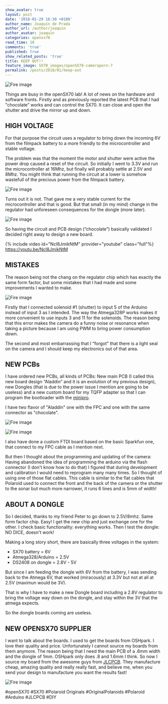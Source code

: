 ```yaml
---
show_avatar: true
layout: post
date: '2018-01-29 16:30 +0100'
author_name: Joaquín de Prada
author_url: /author/joaquin
author_avatar: joaquin
categories: opensx70
read_time: 10
comments: 'true'
published: true
show_related_posts: 'true'
title: KEEP OUT!!
feature_image: SX70_images/openSX70-cameraporn-7
permalink: /posts/2018/01/keep-out
---
```

![Fire image]({{site.url}}/{{site.baseurl}}img/2018/01/openSX70-keep-out-03.jpg)

Things are busy in the openSX70 lab!
A lot of news on the hardware and software fronts. 
Firstly and as previously reported the latest PCB that I had "chocolate” works and can control the SX70. 
It can close and open the shutter and drive the mirror up and down. 

## HIGH VOLTAGE

For that purpose the circuit uses a regulator to bring down the incoming 6V from the filmpack battery to a more friendly to the microcontroller and stable voltage. 

The problem was that the moment the motor and shutter were active the power drop caused a reset of the circuit. 
So initially I went to 3.3V and run the microcontroller at 16Mhz, but finally will probably settle at 2.5V and 8Mhz. 
You might think that running the circuit at a lower is somehow wastefull of the precious power from the filmpack battery.

![Fire image]({{site.url}}/{{site.baseurl}}img/2018/01/openSX70-keep-out-04.jpg)

Turns out it is not. That gave me a very stable current for the microcontroller and that is good.
But that small (in my mind) change in the regulator had unforeseen consequences for the dongle (more later).

![Fire image]({{site.url}}/{{site.baseurl}}img/2018/01/openSX70-keep-out-02.jpg)

So having the circuit and PCB design (“chocolate”) basically validated I decided right away to design a new board. 

{% include video id="Ncl8JmikNtM" provider="youtube" class="full"%}
https://youtu.be/Ncl8JmikNtM


## MISTAKES
The reason being not the chang on the regulator chip which has exactly the same form factor, but some mistakes that I had made and some improvements I wanted to make.

![Fire image]({{site.url}}/{{site.baseurl}}img/2018/01/openSX70-keep-out-01.jpg)

Firstly that I connected solenoid #1 (shutter) to input 5 of the Arduino instead of input 3 as I intended. 
The way the Atmega328P works makes it more convenient to use inputs 3 and 11 for the solenoids. The reason being that this error makes the camera do a funny noise or resonance when taking a picture because I am using PWM to bring power consumption down.

The second and most embarrassing that I “forgot” that there is a light seal on the camera and I should keep my electronics out of that area. 

## NEW PCBs

I have ordered new PCBs, all kinds of PCBs:
New  main PCB (I called this new board design “Aladdin” and it is an evolution of my previous design), new Dongles (that is due to the power issue I mention are going to be useless) and a new custom board for my TQFP adapter so that I can program the bootloader with the [minipro](https://es.aliexpress.com/item/100-genuine-USB-TL866cs-universal-programmer-USB-Programmer-Minipro-BIOS-Programmer-SPI-I2C-FLASHmemory-support-14000/32790021208.html?src=google&albslr=221329503&isdl=y&aff_short_key=UneMJZVf&source=%7Bifdyn:dyn%7D%7Bifpla:pla%7D%7Bifdbm:DBM&albch=DID%7D&src=google&albch=shopping&acnt=494-037-6276&isdl=y&albcp=652736826&albag=32471627666&slnk=&trgt=61865531738&plac=&crea=es32790021208&netw=g&device=c&mtctp=&gclid=CjwKCAiAqbvTBRAPEiwANEkyCHUPTv5ZYRQOze48NDkiSjcY4f3j4Z0ez07IC3sd279cO1f3u9L-XBoCoSIQAvD_BwE).

I have two flavor of "Aladdin" one with the FPC and one with the same connector as "chocolate".

![Fire image]({{site.url}}/{{site.baseurl}}img/2018/01/openSX70-keep-out-05.jpg)

![Fire image]({{site.url}}/{{site.baseurl}}img/2018/01/openSX70-keep-out-06.jpg)

I also have done a custom FTDI board based on the basic Sparkfun one, that connect to my FPC cable as I mention next.

But then I thought about the programming and updating of the camera: 
Having abandoned the idea of programming the arduino via the flash connector (I don't know how to do that) I figured that
during development and calibration I would need to reprogram many many times. 
So I thought of using one of those flat cables. 
This cable is similar to the flat cables that Polaroid used to connect the front and the back of the camera or the shutter to the sonar but much more narrower, it runs 6 lines and is 5mm of width!

## ABOUT A DONGLE 

So I decided, thanks to my friend Peter to go down to 2.5V/8mhz. Same form factor chip. Easy! I get the new chip and just exchange one for the other.
I check basic functionality: everything works. Then I test the dongle: NO DICE, doesn't work!

Making a long story short, there are basically three voltages in the system:

- SX70 battery = 6V
- Atmega328/Arduino = 2.5V
- DS2408 on dongle = 2.8V - 5V

But since I am feeding the dongle with 6V from the battery, I was sending back to the Atmega 6V, that worked (miracously) at 3.3V but not at all at 2.5V (maximun would be 3V).

That is why I have to make a new Dongle board including a 2.8V regulator to bring the voltage way down on the dongle, and stay within the 3V that the atmega expects.

So the dongle boards coming are useless.

## NEW OPENSX70 SUPPLIER

I want to talk about the boards. I used to get the boards from OSHpark. I love their quality and price. 
Unfortunately I cannot source my boards from them anymore.
The reason being that I need the main PCB of a .6mm width and the dongle of 1mm. OSHpark only does .8 and 1.6mm I think.
So now I source my board from the awesome guys from [JLCPCB](https://jlcpcb.com/ "Great PCBs!"). 
They manufacture cheap, amazing quality and really really fast, and believe me, when you send your design 
to manufacture you want the results fast!


![Fire image]({{site.url}}/{{site.baseurl}}img/2018/01/openSX70-chocolate-components-both.jpg)

#openSX70 #SX70 #Polaroid Originals #OriginalPolaroids #Polaroid #Arduino #JLCPCB #DIY

